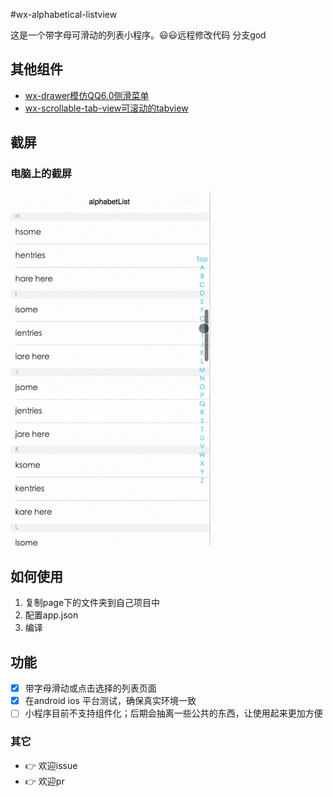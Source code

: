 
#wx-alphabetical-listview

这是一个带字母可滑动的列表小程序。😃😃远程修改代码 分支god
## 其他组件
- [wx-drawer模仿QQ6.0侧滑菜单](https://github.com/zhongjie-chen/wx-drawer)
- [wx-scrollable-tab-view可滚动的tabview](https://github.com/zhongjie-chen/wx-scrollable-tab-view)


## 截屏

### 电脑上的截屏
![](https://github.com/zhongjie-chen/blog/blob/gh-pages/img/alphalistview.gif)

## 如何使用

1. 复制page下的文件夹到自己项目中
2. 配置app.json
3. 编译

## 功能

- [x] 带字母滑动或点击选择的列表页面
- [x] 在android ios 平台测试，确保真实环境一致
- [ ] 小程序目前不支持组件化；后期会抽离一些公共的东西，让使用起来更加方便

### 其它

- 👉 欢迎issue
- 👉 欢迎pr
